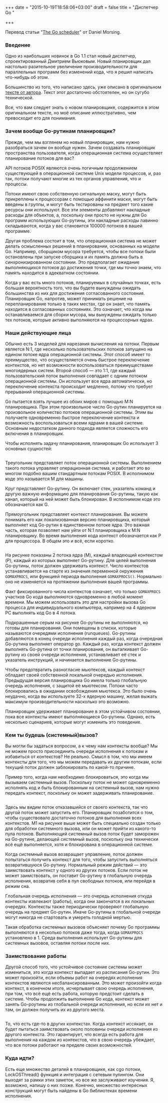 +++
date = "2015-10-19T18:58:06+03:00"
draft = false
title = "Диспетчер Go "

+++

<p>Перевод статьи "<a href="https://morsmachine.dk/go-scheduler">The Go scheduler</a>" от Daniel Morsing.</p>

<h3>Введение</h3>

<p>Одно из наибольших новинок в Go 1.1 стал новый диспетчер, спроектированный Дмитрием Вьюковым. Новый планировщик дал настолько разительное увеличение производительности для параллельных программ без изменений кода, что я решил написать что-нибудь об этом.</p>

<p>Большинство из того, что написано здесь, уже описано в оригинальном <a href="https://docs.google.com/document/d/1TTj4T2JO42uD5ID9e89oa0sLKhJYD0Y_kqxDv3I3XMw/edit#">тексте от автора</a>. Текст этот достаточно обстоятелен, но он сугубо технической.</p>

<p>Все, что вам следует знать о новом планировщике, содержится в этом оригинальном тексте, но моё описание иллюстративно, чем превосходит его для понимания.</p>

<h3>Зачем вообще Go-рутинам планировщик?</h3>

<p>Прежде, чем мы взглянем но новый планировщик, нам нужно разобраться зачем он вообще нужен. Зачем создавать планировщик пространства пользователя, когда операционная система осуществляет планирование потоков для вас?</p>

<p>API потоков POSIX являются очень логичным продолжением существующей в операционной системе Unix модели процессов, и, раз так, потоки получают многие из тех органов управления, что и процессы.</p>

<p>Потоки имеют свою собственную сигнальную маску, могут быть прикреплены к процессорам с помощью аффинити маски, могут быть введены в группы, и могут быть тестированы на предмет того какие ресурсы они используют. Все эти элементы добавляют накладные расходы для объектов, а, поскольку они просто не нужны для Go программ использующих Go-рутины, эти накладные расходы лавинно складываются, когда у вас становится 100000 потоков в вашей программе.</p>

<p>Другая проблема состоит в том, что операционная система не может делать осмысленных решений в планировании, основанных на модели Go. Например, сборщиком мусора требуется, чтобы все потоки были остановлены при запуске сборщика и их память должна быть в синхронизированном состоянии. Это предполагает ожидание выполняющихся потоков до достижения точки, где мы точно знаем, что память находится в адекватном состоянии.</p>

<p>Когда у вас есть много потоков, планируемых в случайных точках, есть большая вероятность того, что вы будете вынуждены ожидать большинства из них для достижения согласованного состояния. Планировщик Go, напротив, может принимать решение на перепланирование только в таких местах, где он знает, что память находится в согласованных состояниях. Это означает, что когда мы останавливаемся для сборки мусора, мы вынуждены ожидать только тех потоков, которые активно выполняются на процессорных ядрах.</p>

<h3>Наши действующие лица</h3>

<p>Обычно есть 3 моделей для нарезания вычисления на потоки. Первым является N:1, где несколько пользовательских потоков запущено на едином потоке ядра операционной системы. Этот способ имеет то преимущество, что осуществляется очень быстрое переключение контекстов, но нет возможности воспользоваться преимуществами многоядерных систем. Второй способ — это 1:1, где каждый пользовательский поток выполнения совпадает с одним потоком операционной системы. Он использует все ядра автоматически, но переключение контекста происходит медленно, потому что требует прерываний операционной системы.</p>

<p>Go пытается взять лучшее из обоих миров с помощью М:N планировщика. При этом произвольное число Go-рутин планируется на произвольное количество потоков операционной системы. Этим вы получаете одновременно быстрое переключение контекста и возможность воспользоваться всеми ядрами в вашей системе. Основным недостатком данного подхода является сложность его включения в планировщик.</p>

<p>Чтобы исполнять задачу планирования, планировщик Go использует 3 основных сущностей:</p>

<p><img src="https://dl.dropboxusercontent.com/u/750049/4gophers.com/scheduler/1.png" alt="" /></p>

<p>Треугольник представляет поток операционной системы. Выполнением такого потока управляет операционная система, и работает это во многом подобно вашим стандартным потокам POSIX. В исполнимом коде это называется M для машины.</p>

<p>Круг представляет Go-рутину. Он включает стек, указатель команд и другую важную информацию для планирования Go-рутины, такую как канал, который на ней может быть блокирован.  В исполнимом коде это обозначается как G.</p>

<p>Прямоугольник представляет контекст планирования. Вы можете понимать его как локализованная версию планировщика, который выполняет код Go-рутин в единственном потоке ядра. Это важная часть, которая позволяет нам уйти от N:1 планировщика к М:N планировщику. Во время выполнения кода контекст обозначается как P для процессора. В общем это и всё, если коротко.</p>

<p><img src="https://dl.dropboxusercontent.com/u/750049/4gophers.com/scheduler/2.png" alt="" /></p>

<p>На рисунке показаны 2 потока ядра (M), каждый владеющий контекстом (P), каждый из которых выполняет Go-рутину. Для целей выполнения Go-рутины, поток должен удерживать контекст. Число контекстов устанавливается на старте из значения переменной окружения  <code>GOMAXPROCS</code>, или функцией периода выполнения <code>GOMAXPROCS()</code>. Нормально оно не изменяется на протяжении выполнения вашей программы.</p>

<p>Факт фиксированного числа контекстов означает, что только <code>GOMAXPROCS</code> участков Go кода выполняются одновременно в любой момент времени. Мы можем использовать это для настройки вызова Go процесса для индивидуального  компьютера, например на 4 ядерном PC выполнять код Go в 4 потока.</p>

<p>Подкрашенные серым на рисунке Go-рутины не выполняются, но готовы для планирования. Они помещены в списки, которые называются очередями исполнения (runqueues). Go-рутины добавляются в конец очереди исполнения каждый раз, когда очередная Go-рутина выполняет оператор go. Каждый раз, когда контекст должен выполнять Go-рутина от точки планирования, он выталкивает Go-рутину из своей очереди исполнения, устанавливает её стек и указатель инструкций, и начинается выполнение Go-рутины.</p>

<p>Чтобы предотвратить разногласие мьютексов, каждый контекст обладает своей собственной локальной очередью исполнения. Предыдущая версия планировщика Go имела только глобальную очередь исполнения, с защитой её мьютексом. Потоки часто блокировались в ожидании освобождения мьютекса. Это было очень неудачно, когда вы используете 32-х ядерную машину, желая выжать максимум производительности насколько это возможно.</p>

<p>Планировщик удерживает планирование в этом устойчивом состоянии, пока все контексты имеют выполняющиеся Go-рутины. Однако, есть несколько сценариев, которые могут изменить это поведение.</p>

<h3>Кем ты будешь (системный)вызов?</h3>

<p>Вы могли бы задаться вопросом, а к чему нам контексты вообще? Мы не можем просто присоединить очереди исполнения к потокам и избавиться от контекстов? Не реально. Смысл  в том, что мы имеем контексты для того, что мы можем передавать их другим потокам, если текущий поток должен заблокировать по какой-то причине.</p>

<p>Пример того, когда нам необходимо блокироваться, это когда мы вызываем системный вызов. Поскольку поток не может одновременно исполнять код и быть блокированным на системный вызов, нам нужно передать контекст, поскольку он может задерживать планирование.</p>

<p><img src="https://dl.dropboxusercontent.com/u/750049/4gophers.com/scheduler/3.png" alt="" /></p>

<p>Здесь мы видим поток отказавшийся от своего контекста, так что другой поток может запустить его. Планировщик позаботится о том, чтобы существовало достаточно потоков для выполнения всех контекстов. М1 на рисунке выше может быть специально создан только для обработки системного вызова, или он может прийти из какого-то пула потоков. Выполняющий системный вызов поток будет заморожен на Go-рутине, делающей системный вызов, поскольку она технически всё ещё выполняется, хотя и блокирована в операционной системе.</p>

<p>Когда системный вызов возвращает управление, поток должен попытаться получить контекст для того, чтобы запустить выполняться возвратившуюся Go-рутину. Нормальный режим действий — это заимствовать контекст у одного из других потоков. Если поток не может заимствовать, он поставит Go-рутину в глобальную очередь исполнения, возвратив себя в пул свободных потоков, или перейдя в режим сна.</p>

<p>Глобальная очередь исполнения — это очередь исполнения откуда контексты извлекают (работы), когда они закончатся в их локальных очередях. Контексты также периодически проверяют глобальную очередь на предмет Go-рутин. Иначе Go-рутины в глобальной очереди могут никогда не стартовать и умереть голодной мертью.</p>

<p>Такая обработка системных вызовов объясняет почему Go программы выполняются в  несколько потоков даже тогда, когда <code>GOMAXPROCS</code> установлено в 1. Среда выполнения использует Go-рутины для системных вызовов, оставляя потоки после них.</p>

<h3>Заимствование работы</h3>

<p>Другой способ того, что устойчивое состояние системы может измениться, это когда контекст выпадает из расписания Go-рутин. Это может произойти, если объемы работ на очередях исполнения контекстов являются несбалансированным. Это может произойти когда  контекст, в конечном итоге, исчерпывает свою очередь исполнения, при том, что всё ещё есть работа, которую предстоит сделать в системе. Чтобы продолжить выполнение Go кода, контекст может занять Go-роутины из глобальной очереди исполнения, но если их нет и там, он должен получить их из другого места.</p>

<p><img src="https://dl.dropboxusercontent.com/u/750049/4gophers.com/scheduler/4.png" alt="" /></p>

<p>То, что есть где-то в других контекстах. Когда контекст иссякает, он будет пытаться заимствовать около половины очереди исполнения из другого контекста. Это гарантирует, что всегда есть работа для выполнения на каждом из контекстов, что в свою очередь убеждает, что все потоки работают на пределе своих возможностей.</p>

<h3>Куда идти?</h3>

<p>Есть еще множество деталей в планировщике, как cgo потоки, LockOSThread() функция и интеграция с сетевым пулингом. Они выходят за рамки этих заметок, но все же заслуживают изучения. Я, возможно, напишу о них позже. Конечно, множество интересных конструкций могут быть найдены в Go библиотеках времени исполнения.</p>

